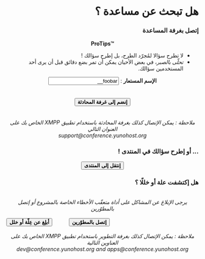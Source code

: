 # <div dir=rtl>هل تبحث عن مساعدة ؟</div>

<h3 dir="rtl">إتصل بغرفة المساعدة</h3>
<center>
<div class="alert alert-info" markdown="1" style="max-width:700px;">
<strong>ProTips™</strong>
<ul dir="rtl" style="text-align:right;">
<li>لا تطرح سؤالا لمُجرّد الطرح، بل إطرح سؤالك !</li>
<li><em>تحلّى بالصبر</em>، في بعض الأحيان يمكن أن تمر بضع دقائق قبل أن يرى أحد المستخدمين سؤالك.</li>
</ul>
</div>
<div dir="rtl"><strong>الإسم المستعار</strong> : <input id="nickname" value="foobar__" type="text">
</div>
</br>
</br>
<div dir="rtl"><button id="joinChatroom" type="button" class="btn btn-success" style="font-weight:bold;">
            <span class="glyphicon glyphicon-comment"></span> إنضم إلى غرفة المحادثة
</button>
</div>
</br>
</br>
<div dir="rtl">
<em>ملاحظة : يمكن الإتصال كذلك بغرفة المحادثة باستخدام تطبيق XMPP الخاص بك على العنوان التالي </br>
support@conference.yunohost.org</em>
</div>
</center>

<h3 dir="rtl">... أو إطرح سؤالك في المنتدى !</h3>

<div dir="rtl">
<center>
<button id="goForum" type="button" class="btn btn-success" style="font-weight:bold;">
            <span class="glyphicon glyphicon-comment"></span> إنتقل إلى المنتدى
          </button>
</center>

<h3>هل إكتشفت علة أو خللًا ؟</h3>

<center>
<br>
<em>يرجى الإبلاغ عن المشاكل على أداة متعقّب الأخطاء الخاصة بالمشروع أو إتصل بالمطوّرين</em><br><br>
</div>
<button id="goBugtracker" type="button" class="btn btn-warning" style="font-weight:bold;">
            <span class="glyphicon glyphicon-exclamation-sign"></span> أبلِغ عن عِلّة أو خلل
          </button>
<button id="goDevroom" type="button" class="btn btn-warning" style="font-weight:bold; margin-left:40px">
            <span class="glyphicon glyphicon-comment"></span> إتصل بالمطوّرين
          </button>
</center>
</br>
</br>
<center>
<div dir="rtl">
<em>ملاحظة : يمكن الإتصال كذلك بغرفة التطوير باستخدام تطبيق XMPP الخاص بك على العناوين التالية </br>
dev@conference.yunohost.org and apps@conference.yunohost.org</em>
</center>

<script>
document.getElementById("joinChatroom").onclick = function() {
    var nickname = document.getElementById("nickname").value;
    window.location.href = "https://kiwiirc.com/client/irc.freenode.net/yunohost/?nick="+nickname;
}
document.getElementById("goForum").onclick = function() {
    var nickname = document.getElementById("nickname").value;
    window.location.href = "https://forum.yunohost.org/latest";
}
document.getElementById("goBugtracker").onclick = function() {
    window.location.href = "https://dev.yunohost.org/projects/yunohost/issues";
}
document.getElementById("goDevroom").onclick = function() {
    window.location.href = "https://kiwiirc.com/client/irc.freenode.net/yunohost-dev";
}
</script>
